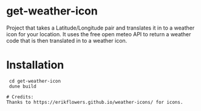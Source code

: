 # get-weather-icon
Project that takes a Latitude/Longitude pair and translates it in to a weather icon for your location. It uses the free open meteo API to return a weather code that is then translated in to a weather icon.

# Installation
```git clone https://github.com/hektorinho/get-weather-icon.git
 cd get-weather-icon
 dune build

# Credits:
Thanks to https://erikflowers.github.io/weather-icons/ for icons.
